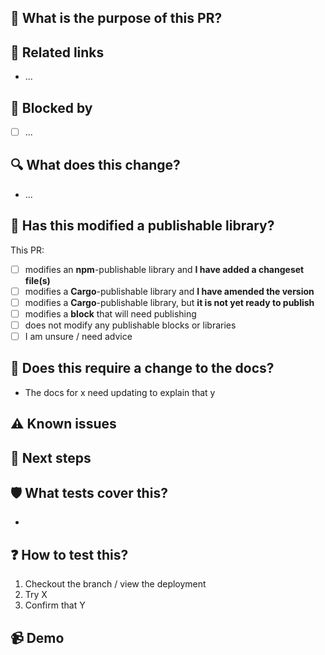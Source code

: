 ## 🌟 What is the purpose of this PR?

<!-- Explain, at a high level, what this does and why. -->
<!-- Use the 'What does this change?' section to list more specific implementation details. -->

## 🔗 Related links

<!-- Add links to any context it is worth capturing (e.g. Issues, Discussions, Discord) -->
<!-- Mark any links which are not publicly accessible as _(internal)_ -->
<!-- Don't rely on links to explain the PR, especially internal ones: use the sections above -->

- ...

## 🚫 Blocked by

<!-- If the pull request is blocked by anything, list the blockers here. -->
<!-- If applicable, link to them. -->

- [ ] ...

## 🔍 What does this change?

<!-- Use a bullet list to explain your changes in more detail, if it would be helpful. -->
<!-- If applicable, link to the specific commit.-->

- ...

## 🚀 Has this modified a publishable library?

<!-- AT LEAST ONE box must be checked. Do not delete this section! see libs/README.md for info on publishing -->

This PR:

- [ ] modifies an **npm**-publishable library and **I have added a changeset file(s)**
- [ ] modifies a **Cargo**-publishable library and **I have amended the version**
- [ ] modifies a **Cargo**-publishable library, but **it is not yet ready to publish**
- [ ] modifies a **block** that will need publishing
- [ ] does not modify any publishable blocks or libraries
- [ ] I am unsure / need advice

## 📜 Does this require a change to the docs?

<!-- If this adds a user facing feature or modifies how an existing feature is used, it likely needs a docs change. -->

- The docs for x need updating to explain that y

## ⚠️ Known issues

<!-- Are there known issues / intentionally omitted functionality? Flag them here to save reviewers doing so -->

## 🐾 Next steps

<!-- Are there are planned/suggested follow-ups which are related but won't be done in this PR? -->

## 🛡 What tests cover this?

<!-- What automated tests cover this? Existing ones? New ones? None? -->

-

## ❓ How to test this?

<!-- Tell reviewers how they can test the functionality -->

1.  Checkout the branch / view the deployment
1.  Try X
1.  Confirm that Y

## 📹 Demo

<!-- Add a screenshot or video showcasing your work -->
